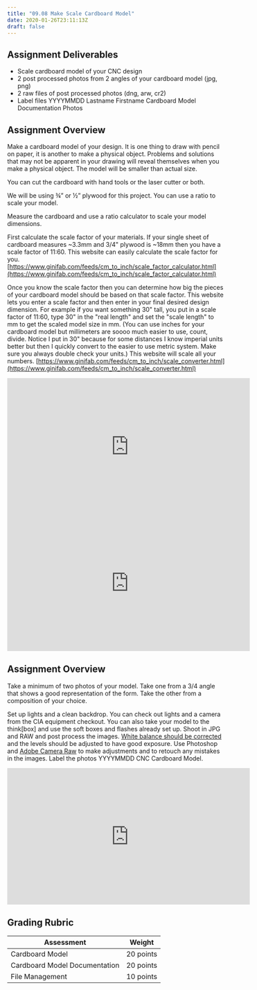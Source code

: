 ```yaml
---
title: "09.08 Make Scale Cardboard Model"
date: 2020-01-26T23:11:13Z
draft: false
---
```


## Assignment Deliverables

- Scale cardboard model of your CNC design
- 2 post processed photos from 2 angles of your cardboard model (jpg, png)
- 2 raw files of post processed photos (dng, arw, cr2)
- Label files YYYYMMDD Lastname Firstname Cardboard Model Documentation Photos

## Assignment Overview

Make a cardboard model of your design. It is one thing to draw with pencil on paper, it is another to make a physical object. Problems and solutions that may not be apparent in your drawing will reveal themselves when you make a physical object. The model will be smaller than actual size.

You can cut the cardboard with hand tools or the laser cutter or both.

We will be using ¾” or ½” plywood for this project. You can use a ratio to scale your model.

Measure the cardboard and use a ratio calculator to scale your model dimensions.

First calculate the scale factor of your materials. If your single sheet of cardboard measures ~3.3mm and 3/4" plywood is ~18mm then you have a scale factor of 11:60. This website can easily calculate the scale factor for you. [https://www.ginifab.com/feeds/cm_to_inch/scale_factor_calculator.html](https://www.ginifab.com/feeds/cm_to_inch/scale_factor_calculator.html)

Once you know the scale factor then you can determine how big the pieces of your cardboard model should be based on that scale factor. This website lets you enter a scale factor and then enter in your final desired design dimension. For example if you want something 30" tall, you put in a scale factor of 11:60, type 30" in the "real length" and set the "scale length" to mm to get the scaled model size in mm. (You can use inches for your cardboard model but millimeters are soooo much easier to use, count, divide. Notice I put in 30" because for some distances I know imperial units better but then I quickly convert to the easier to use metric system. Make sure you always double check your units.) This website will scale all your numbers. [https://www.ginifab.com/feeds/cm_to_inch/scale_converter.html](https://www.ginifab.com/feeds/cm_to_inch/scale_converter.html)

<div class="iframe-16-9-container" ><iframe class="youTubeIframe" src="https://www.youtube.com/embed/j-KeJDNf9HQ?rel=0" width="560" height="315" frameborder="0" allowfullscreen="allowfullscreen"></iframe></div>

<div class="iframe-16-9-container" ><iframe class="youTubeIframe" src="https://www.youtube.com/embed/Tm7xTiLl4Hw?rel=0" width="560" height="315" frameborder="0"></iframe></div>

## Assignment Overview

Take a minimum of two photos of your model. Take one from a 3/4 angle that shows a good representation of the form. Take the other from a composition of your choice.

Set up lights and a clean backdrop. You can check out lights and a camera from the CIA equipment checkout. You can also take your model to the think[box] and use the soft boxes and flashes already set up. Shoot in JPG and RAW and post process the images. [White balance should be corrected](https://www.youtube.com/watch?v=m0yZEWUSahk) and the levels should be adjusted to have good exposure. Use Photoshop and [Adobe Camera Raw](https://www.youtube.com/watch?v=11jwSwUu2WI) to make adjustments and to retouch any mistakes in the images. Label the photos YYYYMMDD CNC Cardboard Model.

<div class="iframe-16-9-container" ><iframe class="youTubeIframe" src="https://www.youtube.com/embed/Cq_Cx_5Zhks?rel=0" width="560" height="315" frameborder="0" allowfullscreen="allowfullscreen"></iframe></div>

## Grading Rubric

<div class="responsive-table-markdown">

| Assessment                    | Weight    |
| ----------------------------- | --------- |
| Cardboard Model               | 20 points |
| Cardboard Model Documentation | 20 points |
| File Management               | 10 points |

</div>
